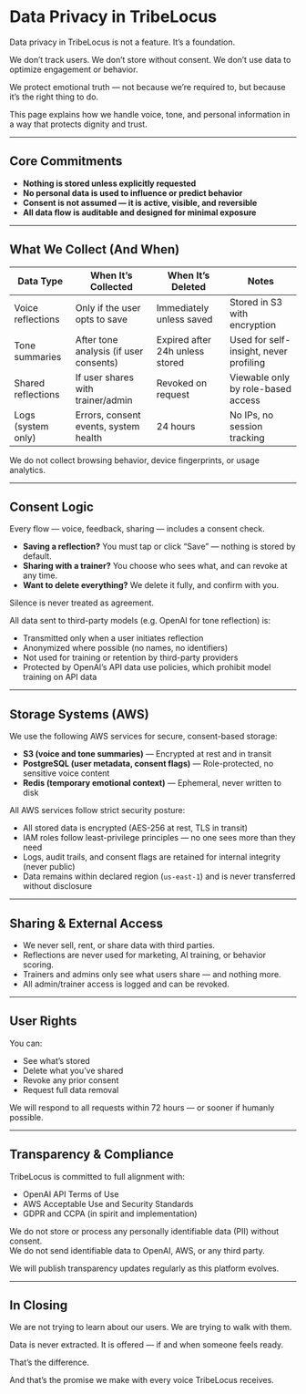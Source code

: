 # Data Privacy in TribeLocus

Data privacy in TribeLocus is not a feature. It’s a foundation.

We don’t track users. We don’t store without consent. We don’t use data to optimize engagement or behavior.

We protect emotional truth — not because we’re required to, but because it’s the right thing to do.

This page explains how we handle voice, tone, and personal information in a way that protects dignity and trust.

---

## Core Commitments

- **Nothing is stored unless explicitly requested**
- **No personal data is used to influence or predict behavior**
- **Consent is not assumed — it is active, visible, and reversible**
- **All data flow is auditable and designed for minimal exposure**

---

## What We Collect (And When)

| Data Type             | When It’s Collected                  | When It’s Deleted                    | Notes                              |
|----------------------|--------------------------------------|--------------------------------------|-------------------------------------|
| Voice reflections     | Only if the user opts to save        | Immediately unless saved             | Stored in S3 with encryption        |
| Tone summaries        | After tone analysis (if user consents) | Expired after 24h unless stored     | Used for self-insight, never profiling |
| Shared reflections    | If user shares with trainer/admin    | Revoked on request                   | Viewable only by role-based access  |
| Logs (system only)    | Errors, consent events, system health | 24 hours                             | No IPs, no session tracking         |

We do not collect browsing behavior, device fingerprints, or usage analytics.

---

## Consent Logic

Every flow — voice, feedback, sharing — includes a consent check.

- **Saving a reflection?** You must tap or click “Save” — nothing is stored by default.
- **Sharing with a trainer?** You choose who sees what, and can revoke at any time.
- **Want to delete everything?** We delete it fully, and confirm with you.

Silence is never treated as agreement.

All data sent to third-party models (e.g. OpenAI for tone reflection) is:
- Transmitted only when a user initiates reflection
- Anonymized where possible (no names, no identifiers)
- Not used for training or retention by third-party providers
- Protected by OpenAI’s API data use policies, which prohibit model training on API data

---

## Storage Systems (AWS)

We use the following AWS services for secure, consent-based storage:

- **S3 (voice and tone summaries)** — Encrypted at rest and in transit
- **PostgreSQL (user metadata, consent flags)** — Role-protected, no sensitive voice content
- **Redis (temporary emotional context)** — Ephemeral, never written to disk

All AWS services follow strict security posture:
- All stored data is encrypted (AES-256 at rest, TLS in transit)
- IAM roles follow least-privilege principles — no one sees more than they need
- Logs, audit trails, and consent flags are retained for internal integrity (never public)
- Data remains within declared region (`us-east-1`) and is never transferred without disclosure

---

## Sharing & External Access

- We never sell, rent, or share data with third parties.
- Reflections are never used for marketing, AI training, or behavior scoring.
- Trainers and admins only see what users share — and nothing more.
- All admin/trainer access is logged and can be revoked.

---

## User Rights

You can:

- See what’s stored
- Delete what you’ve shared
- Revoke any prior consent
- Request full data removal

We will respond to all requests within 72 hours — or sooner if humanly possible.

---

## Transparency & Compliance

TribeLocus is committed to full alignment with:

- OpenAI API Terms of Use
- AWS Acceptable Use and Security Standards
- GDPR and CCPA (in spirit and implementation)

We do not store or process any personally identifiable data (PII) without consent.  
We do not send identifiable data to OpenAI, AWS, or any third party.

We will publish transparency updates regularly as this platform evolves.

---

## In Closing

We are not trying to learn about our users. We are trying to walk with them.

Data is never extracted. It is offered — if and when someone feels ready.

That’s the difference.

And that’s the promise we make with every voice TribeLocus receives.
